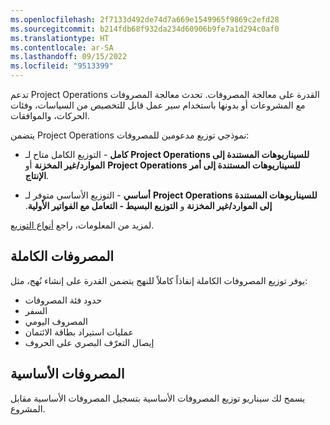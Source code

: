 ```yaml
---
ms.openlocfilehash: 2f7133d492de74d7a669e1549965f9869c2efd28
ms.sourcegitcommit: b214fdb68f932da234d60906b9fe7a1d294c0af0
ms.translationtype: HT
ms.contentlocale: ar-SA
ms.lasthandoff: 09/15/2022
ms.locfileid: "9513399"
---
```

تدعم Project Operations القدرة على معالجة المصروفات. تحدث معالجة المصروفات مع المشروعات أو بدونها باستخدام سير عمل قابل للتخصيص من السياسات، وفئات الحركات، والموافقات.

يتضمن Project Operations نموذجي توزيع مدعومين للمصروفات:

- **كامل** - التوزيع الكامل متاح لـ **Project Operations للسيناريوهات المستندة إلى الموارد/غير المخزنة** أو **Project Operations للسيناريوهات المستندة إلى أمر الإنتاج**.

- **أساسي** - التوزيع الأساسي متوفر لـ **Project Operations للسيناريوهات المستندة إلى الموارد/غير المخزنة** و **‏‫التوزيع البسيط - التعامل مع الفواتير الأولية**.

لمزيد من المعلومات، راجع [أنواع التوزيع]( /training/modules/get-started-project-operations/4-deployment/?azure-portal=true).

## <a name="full-expense"></a>المصروفات الكاملة
يوفر توزيع المصروفات الكاملة إنفاذاً كاملاً للنهج يتضمن القدرة على إنشاء نُهج، مثل:

- حدود فئة المصروفات
- السفر
- المصروف اليومي
- عمليات استيراد بطاقة الائتمان
- إيصال التعرّف البصري على الحروف

## <a name="basic-expense"></a>المصروفات الأساسية
يسمح لك سيناريو توزيع المصروفات الأساسية بتسجيل المصروفات الأساسية مقابل المشروع.
